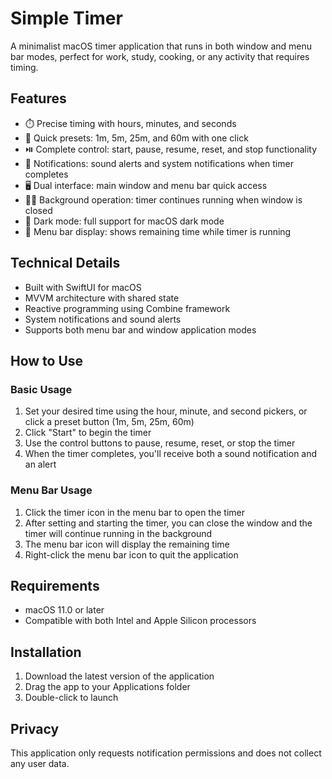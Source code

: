# Simple Timer

A minimalist macOS timer application that runs in both window and menu bar modes, perfect for work, study, cooking, or any activity that requires timing.

## Features

- ⏱️ Precise timing with hours, minutes, and seconds
- 🔄 Quick presets: 1m, 5m, 25m, and 60m with one click
- ⏯️ Complete control: start, pause, resume, reset, and stop functionality
- 🔔 Notifications: sound alerts and system notifications when timer completes
- 🖥️ Dual interface: main window and menu bar quick access
- 🏃‍♂️ Background operation: timer continues running when window is closed
- 🌙 Dark mode: full support for macOS dark mode
- 🔄 Menu bar display: shows remaining time while timer is running

## Technical Details

- Built with SwiftUI for macOS
- MVVM architecture with shared state
- Reactive programming using Combine framework
- System notifications and sound alerts
- Supports both menu bar and window application modes

## How to Use

### Basic Usage
1. Set your desired time using the hour, minute, and second pickers, or click a preset button (1m, 5m, 25m, 60m)
2. Click "Start" to begin the timer
3. Use the control buttons to pause, resume, reset, or stop the timer
4. When the timer completes, you'll receive both a sound notification and an alert

### Menu Bar Usage
1. Click the timer icon in the menu bar to open the timer
2. After setting and starting the timer, you can close the window and the timer will continue running in the background
3. The menu bar icon will display the remaining time
4. Right-click the menu bar icon to quit the application

## Requirements

- macOS 11.0 or later
- Compatible with both Intel and Apple Silicon processors

## Installation

1. Download the latest version of the application
2. Drag the app to your Applications folder
3. Double-click to launch

## Privacy

This application only requests notification permissions and does not collect any user data.
